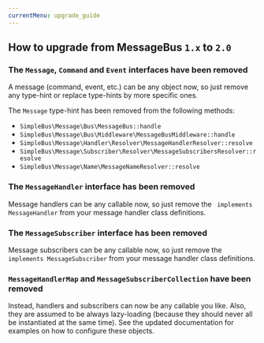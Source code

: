 ```yaml
---
currentMenu: upgrade_guide
---
```


## How to upgrade from MessageBus `1.x` to `2.0`

### The `Message`, `Command` and `Event` interfaces have been removed

A message (command, event, etc.) can be any object now, so just remove any type-hint or replace type-hints by more
specific ones.

The `Message` type-hint has been removed from the following methods:

- `SimpleBus\Message\Bus\MessageBus::handle`
- `SimpleBus\Message\Bus\Middleware\MessageBusMiddleware::handle`
- `SimpleBus\Message\Handler\Resolver\MessageHandlerResolver::resolve`
- `SimpleBus\Message\Subscriber\Resolver\MessageSubscribersResolver::resolve`
- `SimpleBus\Message\Name\MessageNameResolver::resolve`

### The `MessageHandler` interface has been removed

Message handlers can be any callable now, so just remove the ` implements MessageHandler` from your message handler
class definitions.

### The `MessageSubscriber` interface has been removed

Message subscribers can be any callable now, so just remove the ` implements MessageSubscriber` from your message
handler class definitions.

### `MessageHandlerMap` and `MessageSubscriberCollection` have been removed

Instead, handlers and subscribers can now be any callable you like. Also, they are assumed to be always lazy-loading
(because they should never all be instantiated at the same time). See the updated documentation for examples on how to
configure these objects.
